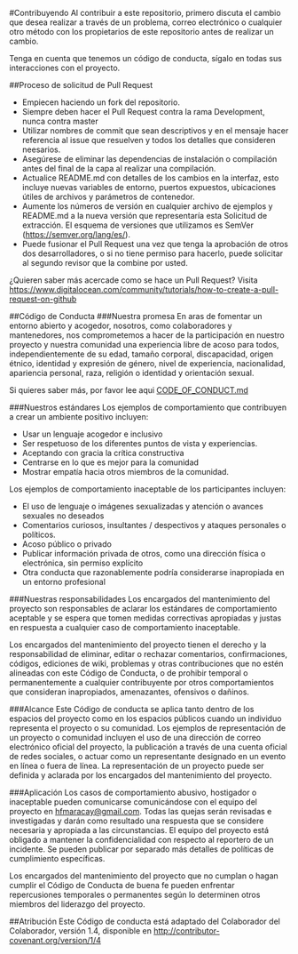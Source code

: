 #Contribuyendo
Al contribuir a este repositorio, primero discuta el cambio que desea realizar a través de un problema, correo electrónico o cualquier otro método con los propietarios de este repositorio antes de realizar un cambio.

Tenga en cuenta que tenemos un código de conducta, sígalo en todas sus interacciones con el proyecto.



##Proceso de solicitud de Pull Request
* Empiecen haciendo un fork del repositorio.
* Siempre deben hacer el Pull Request contra la rama Development, nunca contra master
* Utilizar nombres de commit que sean descriptivos y en el mensaje hacer referencia al issue que resuelven y todos los detalles que consideren neesarios.
* Asegúrese de eliminar las dependencias de instalación o compilación antes del final de la capa al realizar una compilación.
* Actualice README.md con detalles de los cambios en la interfaz, esto incluye nuevas variables de entorno, puertos expuestos, ubicaciones útiles de archivos y parámetros de contenedor.
* Aumente los números de versión en cualquier archivo de ejemplos y README.md a la nueva versión que representaría esta Solicitud de extracción. El esquema de versiones que utilizamos es SemVer (https://semver.org/lang/es/).
* Puede fusionar el Pull Request una vez que tenga la aprobación de otros dos desarrolladores, o si no tiene permiso para hacerlo, puede solicitar al segundo revisor que la combine por usted.

¿Quieren saber más acercade como se hace un Pull Request? Visita https://www.digitalocean.com/community/tutorials/how-to-create-a-pull-request-on-github

##Código de Conducta
###Nuestra promesa
En aras de fomentar un entorno abierto y acogedor, nosotros, como colaboradores y mantenedores, nos comprometemos a hacer de la participación en nuestro proyecto y nuestra comunidad una experiencia libre de acoso para todos, independientemente de su edad, tamaño corporal, discapacidad, origen étnico, identidad y expresión de género, nivel de experiencia, nacionalidad, apariencia personal, raza, religión o identidad y orientación sexual.

Si quieres saber más, por favor lee aqui [CODE_OF_CONDUCT.md](CODE_OF_CONDUCT.md)

###Nuestros estándares
Los ejemplos de comportamiento que contribuyen a crear un ambiente positivo incluyen:

* Usar un lenguaje acogedor e inclusivo
* Ser respetuoso de los diferentes puntos de vista y experiencias.
* Aceptando con gracia la crítica constructiva
* Centrarse en lo que es mejor para la comunidad
* Mostrar empatía hacia otros miembros de la comunidad.

Los ejemplos de comportamiento inaceptable de los participantes incluyen:

* El uso de lenguaje o imágenes sexualizadas y atención o avances sexuales no deseados
* Comentarios curiosos, insultantes / despectivos y ataques personales o políticos.
* Acoso público o privado
* Publicar información privada de otros, como una dirección física o electrónica, sin permiso explícito
* Otra conducta que razonablemente podría considerarse inapropiada en un entorno profesional

###Nuestras responsabilidades
Los encargados del mantenimiento del proyecto son responsables de aclarar los estándares de comportamiento aceptable y se espera que tomen medidas correctivas apropiadas y justas en respuesta a cualquier caso de comportamiento inaceptable.

Los encargados del mantenimiento del proyecto tienen el derecho y la responsabilidad de eliminar, editar o rechazar comentarios, confirmaciones, códigos, ediciones de wiki, problemas y otras contribuciones que no estén alineadas con este Código de Conducta, o de prohibir temporal o permanentemente a cualquier contribuyente por otros comportamientos que consideran inapropiados, amenazantes, ofensivos o dañinos.

###Alcance
Este Código de conducta se aplica tanto dentro de los espacios del proyecto como en los espacios públicos cuando un individuo representa el proyecto o su comunidad. Los ejemplos de representación de un proyecto o comunidad incluyen el uso de una dirección de correo electrónico oficial del proyecto, la publicación a través de una cuenta oficial de redes sociales, o actuar como un representante designado en un evento en línea o fuera de línea. La representación de un proyecto puede ser definida y aclarada por los encargados del mantenimiento del proyecto.

###Aplicación
Los casos de comportamiento abusivo, hostigador o inaceptable pueden comunicarse comunicándose con el equipo del proyecto en hfmaracay@gmail.com. Todas las quejas serán revisadas e investigadas y darán como resultado una respuesta que se considere necesaria y apropiada a las circunstancias. El equipo del proyecto está obligado a mantener la confidencialidad con respecto al reportero de un incidente. Se pueden publicar por separado más detalles de políticas de cumplimiento específicas.

Los encargados del mantenimiento del proyecto que no cumplan o hagan cumplir el Código de Conducta de buena fe pueden enfrentar repercusiones temporales o permanentes según lo determinen otros miembros del liderazgo del proyecto.

##Atribución
Este Código de conducta está adaptado del Colaborador del Colaborador, versión 1.4, disponible en http://contributor-covenant.org/version/1/4